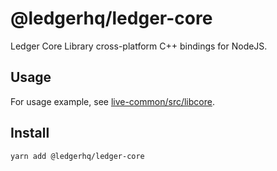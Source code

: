 # @ledgerhq/ledger-core

Ledger Core Library cross-platform C++ bindings for NodeJS.

## Usage

For usage example, see [live-common/src/libcore](https://github.com/LedgerHQ/ledger-live-common/tree/master/src/libcore).

## Install

```
yarn add @ledgerhq/ledger-core
```